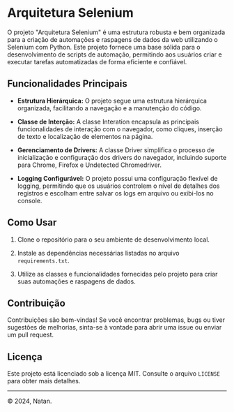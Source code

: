 # Arquitetura Selenium

  

O projeto "Arquitetura Selenium" é uma estrutura robusta e bem organizada para a criação de automações e raspagens de dados da web utilizando o Selenium com Python. Este projeto fornece uma base sólida para o desenvolvimento de scripts de automação, permitindo aos usuários criar e executar tarefas automatizadas de forma eficiente e confiável.

  

## Funcionalidades Principais

  

- **Estrutura Hierárquica:** O projeto segue uma estrutura hierárquica organizada, facilitando a navegação e a manutenção do código.

- **Classe de Interção:** A classe Interation encapsula as principais funcionalidades de interação com o navegador, como cliques, inserção de texto e localização de elementos na página.

- **Gerenciamento de Drivers:** A classe Driver simplifica o processo de inicialização e configuração dos drivers do navegador, incluindo suporte para Chrome, Firefox e Undetected Chromedriver.

- **Logging Configurável:** O projeto possui uma configuração flexível de logging, permitindo que os usuários controlem o nível de detalhes dos registros e escolham entre salvar os logs em arquivo ou exibi-los no console.

  
  

## Como Usar

  

1. Clone o repositório para o seu ambiente de desenvolvimento local.

2. Instale as dependências necessárias listadas no arquivo `requirements.txt`.

3. Utilize as classes e funcionalidades fornecidas pelo projeto para criar suas automações e raspagens de dados.

## Contribuição

Contribuições são bem-vindas! Se você encontrar problemas, bugs ou tiver sugestões de melhorias, sinta-se à vontade para abrir uma issue ou enviar um pull request.

## Licença

Este projeto está licenciado sob a licença MIT. Consulte o arquivo `LICENSE` para obter mais detalhes.



---
© 2024, Natan.
